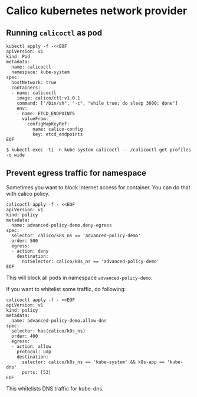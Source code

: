 # Calico kubernetes network provider

## Running `calicoctl` as pod

```
kubectl apply -f -<<EOF
apiVersion: v1
kind: Pod
metadata:
  name: calicoctl 
  namespace: kube-system
spec:
  hostNetwork: true
  containers:
  - name: calicoctl
    image: calico/ctl:v1.0.1
    command: ["/bin/sh", "-c", "while true; do sleep 3600; done"]
    env:
    - name: ETCD_ENDPOINTS
      valueFrom:
        configMapKeyRef:
          name: calico-config
          key: etcd_endpoints
EOF

$ kubectl exec -ti -n kube-system calicoctl -- /calicoctl get profiles -o wide
```

## Prevent egress traffic for namespace

Sometimes you want to block internet access for container. You can do that with
calico policy.

```
calicoctl apply -f - <<EOF
apiVersion: v1
kind: policy
metadata:
  name: advanced-policy-demo.deny-egress
spec:
  selector: calico/k8s_ns == 'advanced-policy-demo'
  order: 500
  egress:
  - action: deny
    destination:
      notSelector: calico/k8s_ns == 'advanced-policy-demo'
EOF
```

This will block all pods in namespace `advanced-policy-demo`.

If you want to whitelist some traffic, do following:

```
calicoctl apply -f - <<EOF
apiVersion: v1
kind: policy
metadata:
  name: advanced-policy-demo.allow-dns
spec:
  selector: has(calico/k8s_ns)
  order: 400
  egress:
  - action: allow
    protocol: udp
    destination:
      selector: calico/k8s_ns == 'kube-system' && k8s-app == 'kube-dns'
      ports: [53]
EOF
```

This whitelists DNS traffic for kube-dns.
